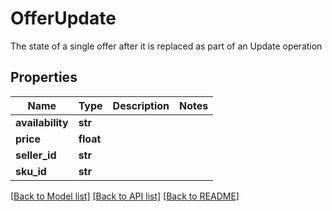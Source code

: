 # OfferUpdate

The state of a single offer after it is replaced as part of an Update operation

## Properties
Name | Type | Description | Notes
------------ | ------------- | ------------- | -------------
**availability** | **str** |  | 
**price** | **float** |  | 
**seller_id** | **str** |  | 
**sku_id** | **str** |  | 

[[Back to Model list]](../README.md#documentation-for-models) [[Back to API list]](../README.md#documentation-for-api-endpoints) [[Back to README]](../README.md)


